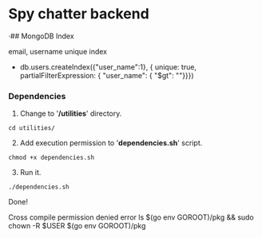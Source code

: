 # Spy chatter backend

·## MongoDB Index

email, username unique index
+ db.users.createIndex({"user_name":1}, { unique: true, partialFilterExpression: { "user_name": { "$gt": ""}}})

### Dependencies

1. Change to '**/utilities**' directory.
```
cd utilities/
```

2. Add execution permission to '**dependencies.sh**' script.
```
chmod +x dependencies.sh
```
3. Run it.
```
./dependencies.sh
```

Done!


Cross compile permission denied error
ls $(go env GOROOT)/pkg && sudo chown -R $USER $(go env GOROOT)/pkg
